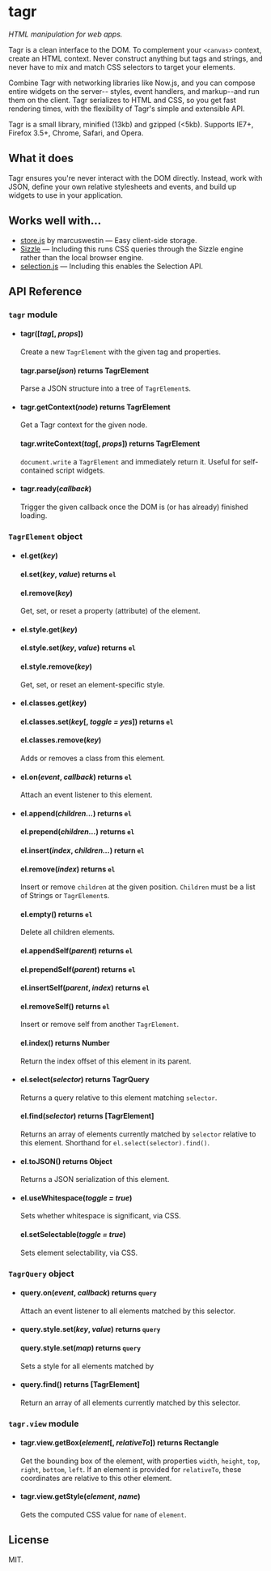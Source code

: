 # tagr

*HTML manipulation for web apps.*

Tagr is a clean interface to the DOM. To complement your `<canvas>` context,
create an HTML context. Never construct anything but tags and strings, and never
have to mix and match CSS selectors to target your elements.

Combine Tagr with networking libraries like Now.js, and you can compose entire widgets on the server--
styles, event handlers, and markup--and run them on the client. Tagr
serializes to HTML and CSS, so you get fast rendering times, with the
flexibility of Tagr's simple and extensible API.

Tagr is a small library, minified (13kb) and gzipped (<5kb). Supports IE7+, Firefox 3.5+, Chrome, Safari, and Opera.

## What it does

Tagr ensures you're never interact with the DOM directly. Instead, work with
JSON, define your own relative stylesheets and events, and build up widgets
to use in your application.

## Works well with...

* [store.js](https://github.com/marcuswestin/store.js) by marcuswestin &mdash; Easy client-side storage.
* [Sizzle](https://github.com/jquery/sizzle) &mdash; Including this runs CSS queries through the Sizzle engine rather than the local browser engine.
* [selection.js](https://github.com/timcameronryan/selection.js) &mdash; Including this enables the Selection API.

## API Reference

### `tagr` module

* #### tagr([*tag*[, *props*])

  Create a new `TagrElement` with the given tag and properties.

  #### tagr.parse(*json*) returns TagrElement

  Parse a JSON structure into a tree of `TagrElement`s.

* #### tagr.getContext(*node*) returns TagrElement

  Get a Tagr context for the given node.

  #### tagr.writeContext(*tag*[, *props*]) returns TagrElement

  `document.write` a `TagrElement` and immediately return it. Useful for self-contained script widgets.

* #### tagr.ready(*callback*)

  Trigger the given callback once the DOM is (or has already) finished loading.

### `TagrElement` object

* #### el.get(*key*)
  #### el.set(*key*, *value*) returns `el`
  #### el.remove(*key*)

  Get, set, or reset a property (attribute) of the element.

* #### el.style.get(*key*)
  #### el.style.set(*key*, *value*) returns `el`
  #### el.style.remove(*key*)

  Get, set, or reset an element-specific style.

* #### el.classes.get(*key*)
  #### el.classes.set(*key*[, *toggle = yes*]) returns `el`
  #### el.classes.remove(*key*)

  Adds or removes a class from this element.

* #### el.on(*event*, *callback*) returns `el`

  Attach an event listener to this element.

* #### el.append(*children...*) returns `el`
  #### el.prepend(*children...*) returns `el`
  #### el.insert(*index*, *children...*) return `el`
  #### el.remove(*index*) returns `el`

  Insert or remove `children` at the given position. `Children` must be a list of Strings or `TagrElement`s.

  #### el.empty() returns `el`

  Delete all children elements.

  #### el.appendSelf(*parent*) returns `el`
  #### el.prependSelf(*parent*) returns `el`
  #### el.insertSelf(*parent*, *index*) returns `el`
  #### el.removeSelf() returns `el`

  Insert or remove self from another `TagrElement`.

  #### el.index() returns Number

  Return the index offset of this element in its parent.

* #### el.select(*selector*) returns TagrQuery

  Returns a query relative to this element matching `selector`.

  #### el.find(*selector*) returns [TagrElement]

  Returns an array of elements currently matched by `selector` relative to this element. Shorthand for `el.select(selector).find()`.

* #### el.toJSON() returns Object

  Returns a JSON serialization of this element.

* #### el.useWhitespace(*toggle = true*)
  Sets whether whitespace is significant, via CSS.

  #### el.setSelectable(*toggle = true*)
  Sets element selectability, via CSS.

### `TagrQuery` object

* #### query.on(*event*, *callback*) returns `query`

  Attach an event listener to all elements matched by this selector.

* #### query.style.set(*key*, *value*) returns `query`

  #### query.style.set(*map*) returns `query`

  Sets a style for all elements matched by 

* #### query.find() returns [TagrElement]

  Return an array of all elements currently matched by this selector.

### `tagr.view` module

* #### tagr.view.getBox(*element*[, *relativeTo*]) returns Rectangle

  Get the bounding box of the element, with properties `width`, `height`, `top`, `right`, `bottom`, `left`. If an element is provided for `relativeTo`, these coordinates are relative to this other element.

* #### tagr.view.getStyle(*element*, *name*)

  Gets the computed CSS value for `name` of `element`.

## License

MIT.